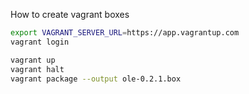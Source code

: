 How to create vagrant boxes

```sh
export VAGRANT_SERVER_URL=https://app.vagrantup.com
vagrant login

vagrant up
vagrant halt
vagrant package --output ole-0.2.1.box
```
